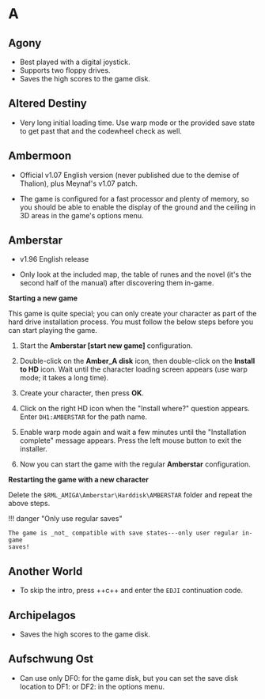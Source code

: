 # A

## Agony

- Best played with a digital joystick.
- Supports two floppy drives.
- Saves the high scores to the game disk.


## Altered Destiny

- Very long initial loading time. Use warp mode or the provided save state to
  get past that and the codewheel check as well.


## Ambermoon

- Official v1.07 English version (never published due to the demise of
  Thalion), plus Meynaf's v1.07 patch.

- The game is configured for a fast processor and plenty of memory, so you
  should be able to enable the display of the ground and the ceiling in 3D
  areas in the game's options menu.


## Amberstar

- v1.96 English release

- Only look at the included map, the table of runes and the novel (it's the
  second half of the manual) after discovering them in-game.


**Starting a new game**

This game is quite special; you can only create your character as part of the
hard drive installation process. You must follow the below steps before you
can start playing the game.

  1. Start the **Amberstar [start new game]** configuration.

  2. Double-click on the **Amber_A disk** icon, then double-click on the
     **Install to HD** icon. Wait until the character loading screen appears
     (use warp mode; it takes a long time).

  3. Create your character, then press **OK**.

  4. Click on the right HD icon when the "Install where?" question appears.
     Enter `DH1:AMBERSTAR` for the path name.

  5. Enable warp mode again and wait a few minutes until the "Installation
     complete" message appears. Press the left mouse button to exit the
     installer.

  6. Now you can start the game with the regular **Amberstar** configuration.


**Restarting the game with a new character**

Delete the `$RML_AMIGA\Amberstar\Harddisk\AMBERSTAR` folder and repeat the
above steps.


!!! danger "Only use regular saves"

    The game is _not_ compatible with save states---only user regular in-game
    saves!


## Another World

- To skip the intro, press ++c++ and enter the `EDJI` continuation code.


## Archipelagos

- Saves the high scores to the game disk.


## Aufschwung Ost

- Can use only DF0: for the game disk, but you can set the save disk
  location to DF1: or DF2: in the options menu.
